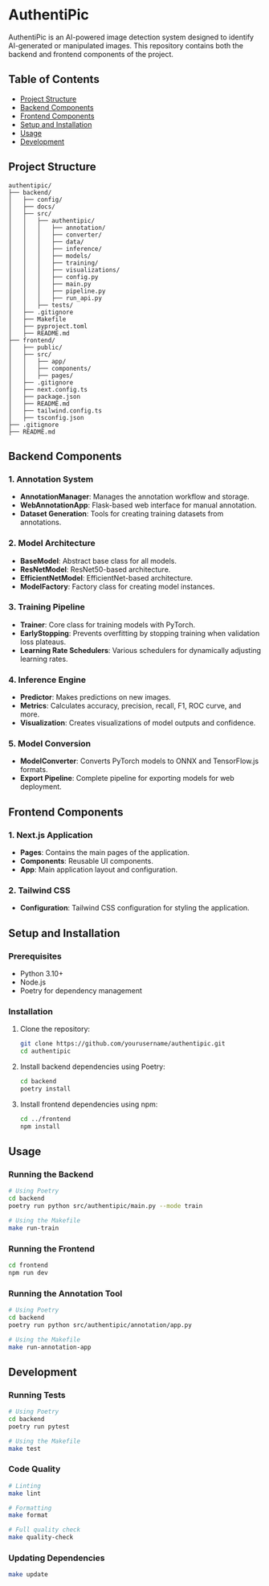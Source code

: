 # AuthentiPic

AuthentiPic is an AI-powered image detection system designed to identify AI-generated or manipulated images. This repository contains both the backend and frontend components of the project.

## Table of Contents

- [Project Structure](#project-structure)
- [Backend Components](#backend-components)
- [Frontend Components](#frontend-components)
- [Setup and Installation](#setup-and-installation)
- [Usage](#usage)
- [Development](#development)

## Project Structure

```
authentipic/
├── backend/
│   ├── config/
│   ├── docs/
│   ├── src/
│   │   ├── authentipic/
│   │   │   ├── annotation/
│   │   │   ├── converter/
│   │   │   ├── data/
│   │   │   ├── inference/
│   │   │   ├── models/
│   │   │   ├── training/
│   │   │   ├── visualizations/
│   │   │   ├── config.py
│   │   │   ├── main.py
│   │   │   ├── pipeline.py
│   │   │   ├── run_api.py
│   │   ├── tests/
│   ├── .gitignore
│   ├── Makefile
│   ├── pyproject.toml
│   ├── README.md
├── frontend/
│   ├── public/
│   ├── src/
│   │   ├── app/
│   │   ├── components/
│   │   ├── pages/
│   ├── .gitignore
│   ├── next.config.ts
│   ├── package.json
│   ├── README.md
│   ├── tailwind.config.ts
│   ├── tsconfig.json
├── .gitignore
├── README.md
```

## Backend Components

### 1. Annotation System

- **AnnotationManager**: Manages the annotation workflow and storage.
- **WebAnnotationApp**: Flask-based web interface for manual annotation.
- **Dataset Generation**: Tools for creating training datasets from annotations.

### 2. Model Architecture

- **BaseModel**: Abstract base class for all models.
- **ResNetModel**: ResNet50-based architecture.
- **EfficientNetModel**: EfficientNet-based architecture.
- **ModelFactory**: Factory class for creating model instances.

### 3. Training Pipeline

- **Trainer**: Core class for training models with PyTorch.
- **EarlyStopping**: Prevents overfitting by stopping training when validation loss plateaus.
- **Learning Rate Schedulers**: Various schedulers for dynamically adjusting learning rates.

### 4. Inference Engine

- **Predictor**: Makes predictions on new images.
- **Metrics**: Calculates accuracy, precision, recall, F1, ROC curve, and more.
- **Visualization**: Creates visualizations of model outputs and confidence.

### 5. Model Conversion

- **ModelConverter**: Converts PyTorch models to ONNX and TensorFlow.js formats.
- **Export Pipeline**: Complete pipeline for exporting models for web deployment.

## Frontend Components

### 1. Next.js Application

- **Pages**: Contains the main pages of the application.
- **Components**: Reusable UI components.
- **App**: Main application layout and configuration.

### 2. Tailwind CSS

- **Configuration**: Tailwind CSS configuration for styling the application.

## Setup and Installation

### Prerequisites

- Python 3.10+
- Node.js
- Poetry for dependency management

### Installation

1. Clone the repository:
	```bash
	git clone https://github.com/yourusername/authentipic.git
	cd authentipic
	```

2. Install backend dependencies using Poetry:
	```bash
	cd backend
	poetry install
	```

3. Install frontend dependencies using npm:
	```bash
	cd ../frontend
	npm install
	```

## Usage

### Running the Backend

```bash
# Using Poetry
cd backend
poetry run python src/authentipic/main.py --mode train

# Using the Makefile
make run-train
```

### Running the Frontend

```bash
cd frontend
npm run dev
```

### Running the Annotation Tool

```bash
# Using Poetry
cd backend
poetry run python src/authentipic/annotation/app.py

# Using the Makefile
make run-annotation-app
```

## Development

### Running Tests

```bash
# Using Poetry
cd backend
poetry run pytest

# Using the Makefile
make test
```

### Code Quality

```bash
# Linting
make lint

# Formatting
make format

# Full quality check
make quality-check
```

### Updating Dependencies

```bash
make update
```
